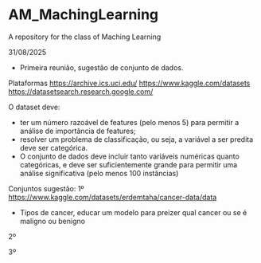 # AM_MachingLearning
A repository for the class of Maching Learning

31/08/2025 
- Primeira reunião, sugestão de conjunto de dados.

Plataformas
https://archive.ics.uci.edu/
https://www.kaggle.com/datasets
https://datasetsearch.research.google.com/

O dataset deve:
- ter um número razoável de features (pelo menos 5) para permitir a análise de
importância de features;
- resolver um problema de classificação, ou seja, a variável a ser predita deve ser
categórica.
- O conjunto de dados deve incluir tanto variáveis numéricas quanto categóricas, e deve
ser suficientemente grande para permitir uma análise significativa (pelo menos 100
instâncias)

Conjuntos sugestão:
1º https://www.kaggle.com/datasets/erdemtaha/cancer-data/data
- Tipos de cancer, educar um modelo para preizer qual cancer ou se é maligno ou benigno
  
2º

3º
